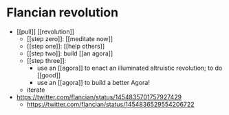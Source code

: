# Flancian revolution
- [[pull]] [[revolution]]
	- [[step zero]]: [[meditate now]]
	- [[step one]]: [[help others]]
	- [[step two]]: build [[an agora]]
	- [[step three]]:
		- use an [[agora]] to enact an illuminated altruistic revolution; to do [[good]]
		- use an [[agora]] to build a better Agora!
	- iterate
- https://twitter.com/flancian/status/1454835701757927429
	- https://twitter.com/flancian/status/1454836529554206722